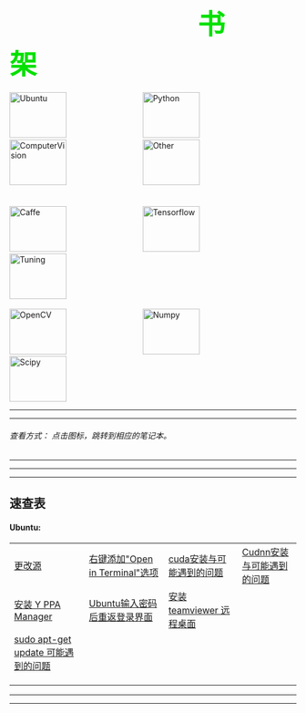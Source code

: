 &emsp;&emsp;&emsp;&emsp;&emsp;&emsp;&emsp;&emsp;&emsp;&emsp;&emsp;&emsp;&emsp;&emsp;&emsp;&ensp;
<font color=##40E0D0 size=10 face="楷书">  书 &emsp;&ensp;   架</font>
---

[<img src="https://github.com/JNingWei/Notebook/blob/master/Bookshelf/Others-Notebook/Others-Box/Pic/Logo_pic/Ubuntu_Logo/Ubuntu_1.png" width="100" height="80" alt="Ubuntu"/>](https://github.com/JNingWei/Notebook/blob/master/Bookshelf/Ubuntu-Notebook/Ubuntu-Notebook.md) 
&emsp;&emsp;&emsp;&emsp;&emsp;&emsp;&emsp;&emsp;&emsp; 
[<img src="https://github.com/JNingWei/Notebook/blob/master/Bookshelf/Others-Notebook/Others-Box/Pic/Logo_pic/Python_pic/Python_0.jpg" width="100" height="80" alt="Python"/>](https://github.com/JNingWei/Notebook/blob/master/Bookshelf/Python-Notebook/Python-Notebook.md)
&emsp;&emsp;&emsp;&emsp;&emsp;&emsp;&emsp;&emsp;&emsp;
[<img src="https://github.com/JNingWei/Notebook/blob/master/Bookshelf/Others-Notebook/Others-Box/Pic/Logo_pic/ComputerVision_pic/ComputerVision_0.jpg" width="100" height="80" alt="ComputerVision"/>](https://github.com/JNingWei/Notebook/blob/master/Bookshelf/ComputerVision-Notebook/ComputerVision-Notebook.md)
&emsp;&emsp;&emsp;&emsp;&emsp;&emsp;&emsp;&emsp;&emsp;
[<img src="https://github.com/JNingWei/Notebook/blob/master/Bookshelf/Others-Notebook/Others-Box/Pic/Logo_pic/Other_pic/Other_3.png" width="100" height="80" alt="Other"/>](https://github.com/JNingWei/Notebook/blob/master/Bookshelf/Others-Notebook/Others-Notebook.md)
<br>
<br>   
[<img src="https://github.com/JNingWei/Notebook/blob/master/Bookshelf/Others-Notebook/Others-Box/Pic/Logo_pic/Caffe_pic/Caffe_3.png" width="100" height="80" alt="Caffe"/>](https://github.com/JNingWei/Notebook/blob/master/Bookshelf/Caffe-Notebook/Caffe-Notebook.md) 
&emsp;&emsp;&emsp;&emsp;&emsp;&emsp;&emsp;&emsp;&emsp;
[<img src="https://github.com/JNingWei/Notebook/blob/master/Bookshelf/Others-Notebook/Others-Box/Pic/Logo_pic/Tensorflow_pic/Tensorflow_1.png" width="100" height="80" alt="Tensorflow"/>](https://github.com/JNingWei/Notebook/blob/master/Bookshelf/TensorFlow-Notebook/TensorFlow-Notebook.md) 
&emsp;&emsp;&emsp;&emsp;&emsp;&emsp;&emsp;&emsp;&emsp;
[<img src="https://github.com/JNingWei/Notebook/blob/master/Bookshelf/Others-Notebook/Others-Box/Pic/Logo_pic/Tuning_pic/Tuning_0.png" width="100" height="80" alt="Tuning"/>](https://github.com/JNingWei/Notebook/blob/master/Bookshelf/Tuning-Notebook/Tuning-Notebook.md)
<br>
<br>
[<img src="https://github.com/JNingWei/Notebook/blob/master/Bookshelf/Others-Notebook/Others-Box/Pic/Logo_pic/OpenCV_pic/OpenCV_1.png" width="100" height="80" alt="OpenCV"/>](https://github.com/JNingWei/Notebook/blob/master/Bookshelf/OpenCV-Notebook/OpenCV-Notebook.md)
&emsp;&emsp;&emsp;&emsp;&emsp;&emsp;&emsp;&emsp;&emsp;
[<img src="https://github.com/JNingWei/Notebook/blob/master/Bookshelf/Others-Notebook/Others-Box/Pic/Logo_pic/Numpy_pic/Numpy_1.jpg" width="100" height="80" alt="Numpy"/>](https://github.com/JNingWei/Notebook/blob/master/Bookshelf/Numpy-Notebook/Numpy-Notebook.md) 
&emsp;&emsp;&emsp;&emsp;&emsp;&emsp;&emsp;&emsp;&emsp;
[<img src="https://github.com/JNingWei/Notebook/blob/master/Bookshelf/Others-Notebook/Others-Box/Pic/Logo_pic/Scipy_pic/Scipy_1.jpg" width="100" height="80" alt="Scipy"/>](https://github.com/JNingWei/Notebook/blob/master/Bookshelf/Scipy-Notebook/Scipy-Notebook.md)

---

---

###### 查看方式： 点击图标，跳转到相应的笔记本。


---

---

---

速查表
---

#### Ubuntu:

| | | | | 
| :--- | :--- | :--- | :--- |
| [更改源](http://www.jianshu.com/p/34af9781574a) | [右键添加"Open in Terminal"选项](http://www.jianshu.com/p/b8c458649d55) | [cuda安装与可能遇到的问题](http://www.jianshu.com/p/f71bbf2ecde3) | [Cudnn安装与可能遇到的问题](http://www.jianshu.com/p/aa10f356a3af) | 
| [安装 Y PPA Manager](http://www.jianshu.com/p/b930746b6080) | [Ubuntu输入密码后重返登录界面](http://www.jianshu.com/p/1bfbec5aea12) | [安装teamviewer 远程桌面](http://www.jianshu.com/p/63d0d01747f6) |
| [sudo apt-get update 可能遇到的问题](http://www.jianshu.com/p/a5228238a4b2) | []() | []() | []() |
| []() | []() | []() | []() | 
| []() | []() | []() | []() | 
| []() | []() | []() | []() | 


---

---

